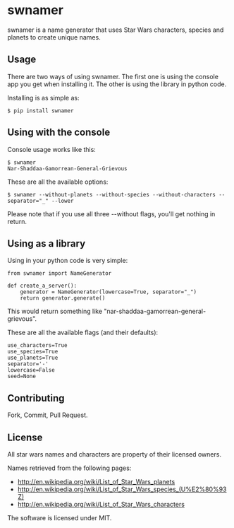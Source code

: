swnamer
=======

swnamer is a name generator that uses Star Wars characters, species and planets to create unique names.

Usage
-----

There are two ways of using swnamer. The first one is using the console app you get when installing it. The other is using the library in python code.

Installing is as simple as:

    $ pip install swnamer

Using with the console
----------------------

Console usage works like this:

    $ swnamer
    Nar-Shaddaa-Gamorrean-General-Grievous

These are all the available options:

    $ swnamer --without-planets --without-species --without-characters --separator="_" --lower

Please note that if you use all three --without flags, you'll get nothing in return.

Using as a library
------------------

Using in your python code is very simple:

    from swnamer import NameGenerator

    def create_a_server():
        generator = NameGenerator(lowercase=True, separator="_")
        return generator.generate()

This would return something like "nar-shaddaa-gamorrean-general-grievous".

These are all the available flags (and their defaults):

    use_characters=True
    use_species=True
    use_planets=True
    separator='-'
    lowercase=False
    seed=None

Contributing
------------

Fork, Commit, Pull Request.

License
-------

All star wars names and characters are property of their licensed owners.

Names retrieved from the following pages:

* http://en.wikipedia.org/wiki/List_of_Star_Wars_planets
* http://en.wikipedia.org/wiki/List_of_Star_Wars_species_(U%E2%80%93Z)
* http://en.wikipedia.org/wiki/List_of_Star_Wars_characters

The software is licensed under MIT.
